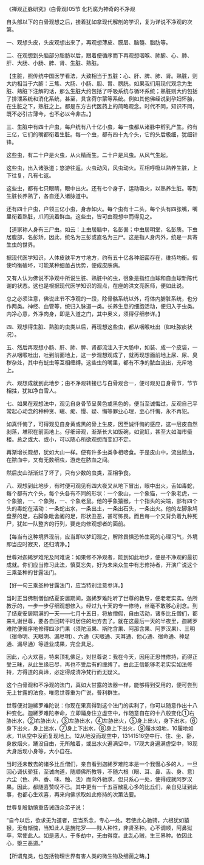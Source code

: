 《禅观正脉研究》(白骨观)05节 化朽腐为神奇的不净观

自头部以下的白骨观想之后，接着犹如拿现代解剖的学识，复为详说不净观的次第。

一、观想头皮，头皮观想出来了，再观想薄皮、膜层、脑髓、脂肪等。

二、在观想到头脑部分脂肪以后，跟着便循序而下再观想咽喉、肺腑、心、肺、肝、大肠、小肠、脾、肾、生脏、熟脏。

【生脏，照传统中国医学看法，大致相当于五脏：心、肝、脾、肺、肾。熟脏，则大约相当于六腑：三焦、大肠、小肠、胆、胃、膀胱。如果我们用现代观念为生脏、熟脏下注解的话，那么生脏大约包括了呼吸系统与循环系统；熟脏则大约包括了排泄系统和消化系统，甚至，具含荷尔蒙等系统。例如其他佛经说到孕妇怀胎，在生脏之下，熟脏之上。都是东方古代医药上的简略观念。时代不同，知识不同，既不必引古薄今，也不必以今非古。】

三、生脏中有四十户虫，每户统有八十亿小虫，每一虫都从诸脉中孵乳产生。约有三亿，它们的嘴都衔着生脏。每一个虫，都有四十九个头，它的头后极细，犹细针锋。

这些虫，有二十户是火虫，从火精而生。二十户是风虫。从风气生起。　

这些虫，出入诸脉道；悠游往返。火虫动风，风虫动火。互相呼吸以熟养生脏，上下往复，凡有七返。

这些虫，都有七只眼睛，眼中出火。还有七个身子，运动吸火，以熟养生脏。等到生脏长养熟了，各自还入诸脉道中。

还有四十户虫，户领三亿小虫，身赤如火。每个虫有十二头，每个头有四张嘴，嘴里衔着熟脏，爪间流着鲜血。这些虫，皆可由观想中而得见之。

【道家称人身有三尸虫。如云：上虫居脑中，名彭倨；中虫居明堂，名彭质。下虫居腹部，名彭矫。因此，统名为三彭或直名为三尸。这是指人身内外，统是一具寄生虫的世界。

据现代医学知识，人体皮肤平方寸地方，约有五十亿各种细菌存在，维持均衡。假使均衡破坏，可能某种细菌占优势，便成皮肤病。

又有人认为佛说不净观中所说生脏、熟脏中的虫，很象是指红血球和自血球新陈代谢的状态。这也是根据现代医学知识的观点，在座的洪文亮医师，便如此说。

总之必须注意，佛说此节不净观的一段，除骨骼系统以外，将体内腑脏系统，也分作两类。神经、血管等，统归入脉道一类。长养生息的细胞活动，便归入于虫类。内净心意，外净肉身，即是入道之门，其中奥义，须得仔细参详。】

四、观想得生脏、熟脏的虫类以后，再现想这些虫，都从咽喉吐出（如吐脓痰状况）。

五、然后再现想小肠、肝、肺、脾、肾都流注入于大肠中，如装、成一个皮袋，一齐从咽喉吐出，吐到前面地上，这一步观想观成了，就再现想面前地上尿、尿、臭秽杂处，其中有蚘虫等互相缠缚。这些虫的嘴里，都有不净的脓血流出，充斥地上。

六、观想成就到此地步；由不净观转接已与白骨观合一，便可观见自身骨节，节节相拄，犹如净白雪人。

七、如果在观想法中，观见自身骨节呈黄色或黑色的，便当至诚悔过，反观自己平常起心动念的种种贪、瞋、痴、慢、疑、悔等罪业心理，至心忏悔，永不再犯。

如真忏悔了，可得观见自身黄或黑的骨上生皮，因至诚忏悔的感应，这一层皮自然剥落，堆积在前面地上。仔细谛观，渐渐长大如饭碗，如瓮缸，甚至大如海市蜃楼。总之或大、或小，可以随心所欲观想而变幻不定。

再渐增长观想，犹如大山一样。便有许多虫类争相唼食。于是皮山中，流出脓血，在脓血中，又有无数细虫，游走在脓血之间。

然后皮山渐渐烂了坏了，只有少数的虫类，互相争食。

八、观想到此地步，有时便可观见有四大夜叉从地下冒出，眼中出火，舌如毒蛇，每个都有六个头，每个头各有不同的形状：一个象山，一个象猫，一个象老虎，一个象狼，一、个象狗，一、个象老鼠。他的手象猿猴，十个指头的尖端，部有四个头的毒蛇在活动：一条蛇出水，一条出土，一条出石头，一条出火。他的左脚象鸠盘荼的足，右脚象毗舍阇的足，形状丑恶，甚可怖畏。而且每一个又背负着九种死尸，犹如一队整齐的行列，要走向修观想者的面前。

【每当有这种境界现前，应当即以梦幻观之，解除畏惧恐怖生死的心理习气，外境即当应时寂灭，还归清净。】

世尊对迦絺罗难陀及阿难说：如果修不净观者，能到如此地步，便是不净观的最初成就。你们应当修习此法，慎莫忘失，好为未来众生中有志修持者，开演广说这个三乘圣种的甘露法门。

【好一句三乘圣种甘露法门，应当特别注意参详。】

当时正当佛制僧伽结夏安居期间，迦絺罗难陀听了世尊的教导，便老老实实。依所教示的，一步一步仔细观想修入。经过九十天的专一修待，丝毫不敢移心别念。到了结夏安居期满的一天——七月十五日，将放僧假，自由活动，诸多比丘僧们，都来礼谢世尊，要各自回转平时居住的地方去了。就在这最后一天的半夜里，迦絺罗难陀便循序地修得四沙门果（须陀洹果、斯陀含果、阿那含果、阿罗汉果）、三明（宿命明、天眼明、漏尽明）、六通（天眼通、天耳通、他心通、宿命通、神足通、漏尽通）等道业成果，完全具足。

因此，心大欢喜，特来顶礼佛足，对世尊说：我在今天，因用正思惟修持，而得正受三昧，从此生缘已尽，再也不受后有的缠缚了。由此正信能够老老实实如法修持，方得道的真谛，必定得成清净梵行而无疑义。

这个白骨观和不净观的法门，真如大甘露的法器一样，能够得到受用的，便可尝到无上甘露的法食。唯愿世尊重为广说，普利群生。

世尊便对迦絺罗难陀说：你现在果真得到这个法门的实利了，你可以随意作出十八种变化。迦絺罗难陀奉命，立即踊身住立虚空中，作随意自在的十八般变化①右胁出水，②右胁出火，③左胁出水，④左胁出火，⑤身上出火，身下出水，⑥身下出火，身上出水，⑦身上下出水，⑧身上下出火，⑨履水如地，10履地如水，11从空中没而复现地上。12从地没而现空中，13141516空中行、住、坐、卧，身放烟火，踊没自由，无所触着，或出水火遍满空中，17现大身遍满虚空中，18现大身后现小身等，大小自在。

当时还未散去的诸多比丘僧们，亲自看到迦絺罗难陀本是一个我慢心多的人，一旦回心调伏骄狂，至诚向道，随顺佛所教导，不随六根（眼、耳、鼻、舌、身、意）六尘（色、声、香、味、触、法）而向外驰求，但只系心一处，使得成就阿罗汉果。因此，都随喜赞叹不已。其中更有一千五百散乱心多的比丘们，亲自见证到此事，也都心生欢喜，再来向佛求取如此修持的次第法要。

世尊复殷勤慎重告诫四众弟子说：

“自今以后，欲求无为道者，应当系念，专心一处。若使此心驰骋，六根犹如猿猴，无有惭愧，当知此人是旃陀罗——贱人种性，非贤圣种。心不调顺，阿鼻狱卒，常使此人。如是恶人，于多劫中，无由得度。此乱心贼，生三界种。依因此心，堕三恶道。”

【所谓鬼类，也包括物理世界有害人类的微生物及细菌之畴。】


